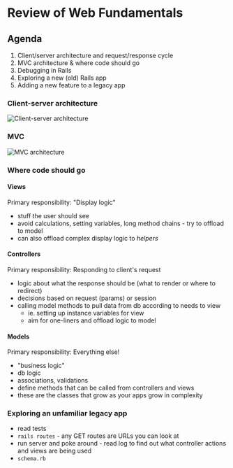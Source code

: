 # Review of Web Fundamentals

## Agenda
1. Client/server architecture and request/response cycle
2. MVC architecture & where code should go
3. Debugging in Rails
4. Exploring a new (old) Rails app
5. Adding a new feature to a legacy app

### Client-server architecture
![Client-server architecture](http://bramus.github.io/ws1-sws-course-materials/assets/02/client-server-model.png)

### MVC
![MVC architecture](https://realpython.com/images/blog_images/mvc_diagram_with_routes.png)


### Where code should go
#### Views
Primary responsibility: "Display logic"

- stuff the user should see
- avoid calculations, setting variables, long method chains - try to offload to model
- can also offload complex display logic to *helpers*

#### Controllers
Primary responsibility: Responding to client's request

- logic about what the response should be (what to render or where to redirect)
- decisions based on request (params) or session
- calling model methods to pull data from db according to needs to view
  - ie. setting up instance variables for view
  - aim for one-liners and offload logic to model

#### Models
Primary responsibility: Everything else!

- "business logic"
- db logic
- associations, validations
- define methods that can be called from controllers and views
- these are the classes that grow as your apps grow in complexity

### Exploring an unfamiliar legacy app
- read tests
- `rails routes` - any GET routes are URLs you can look at
- run server and poke around - read log to find out what controller actions and views are being used
- `schema.rb`